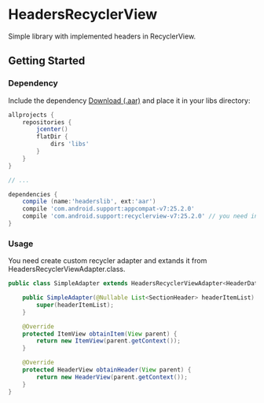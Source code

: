 # HeadersRecyclerView

Simple library with implemented headers in RecyclerView.

## Getting Started

### Dependency

Include the dependency [Download (.aar)](http://git.rollncode.com/ta/whatsapp_media_library/raw/18b893a1324657133598575e87bd3a39b8832168/release/library-release.aar) and place it in your libs directory:

```groovy
allprojects {
    repositories {
        jcenter()
        flatDir {
            dirs 'libs'
        }
    }
}

// ...

dependencies {
    compile (name:'headerslib', ext:'aar')
    compile 'com.android.support:appcompat-v7:25.2.0'
    compile 'com.android.support:recyclerview-v7:25.2.0' // you need include this too
}
```

### Usage

You need create custom recycler adapter and extands it from HeadersRecyclerViewAdapter.class.

```java
public class SimpleAdapter extends HeadersRecyclerViewAdapter<HeaderData, ItemData, ItemView, HeaderView> {

    public SimpleAdapter(@Nullable List<SectionHeader> headerItemList) {
        super(headerItemList);
    }

    @Override
    protected ItemView obtainItem(View parent) {
        return new ItemView(parent.getContext());
    }

    @Override
    protected HeaderView obtainHeader(View parent) {
        return new HeaderView(parent.getContext());
    }
}
```